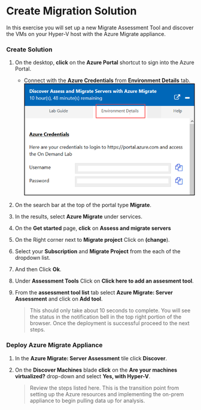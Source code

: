 # Create Migration Solution

In this exercise you will set up a new Migrate Assessment Tool and discover the VMs on your Hyper-V host with the Azure Migrate appliance.

### Create Solution

1. On the desktop, **click** on the **Azure Portal** shortcut to sign into the Azure Portal.

      - Connect with the **Azure Credentials** from **Environment Details** tab.
![Credentials](image/azureportal.png)

2.  On the search bar at the top of the portal type **Migrate**.
3.  In the results, select **Azure Migrate** under services.
4.  On the **Get started** page, **click** on **Assess and migrate servers**
5.  On the Right corner next to **Migrate project** Click on **(change**).
6.  Select your **Subscription** and **Migrate Project** from the each of the dropdown list.
7.  And then Click **Ok**.
8.  Under **Assessment Tools** Click on **Click here to add an assesment tool**.
9.  From the **assessment tool list** tab select **Azure Migrate: Server Assessment** and click on **Add tool**.


	>This should only take about 10 seconds to complete. You will see the status in the notification bell in the top right portion of the browser. Once the deployment is successful proceed to the next steps. 

### Deploy Azure Migrate Appliance

1. In the **Azure Migrate: Server Assessment** tile click **Discover**.
2. On the **Discover Machines** blade **click** on the **Are your machines virtualized?** drop-down and select **Yes, with Hyper-V**.



	>Review the steps listed here. This is the transition point from setting up the Azure resources and implementing the on-prem appliance to begin pulling data up for analysis.


